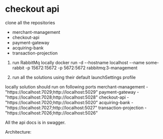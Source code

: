 # checkout api

clone all the repositories
 - merchant-management
 - checkout-api
 - payment-gateway
 - acquiring-bank
 - transaction-projection

1. run RabbitMq locally
  docker run -d --hostname localhost --name some-rabbit -p 15672:15672 -p 5672:5672 rabbitmq:3-management
  
2. run all the solutions using their default launchSettings profile

locally solution should run on following ports
  merchant-management 		- "https://localhost:7029;http://localhost:5029"
  payment-gateway 	  		- "https://localhost:7028;http://localhost:5028"
  checkout-api		  		- "https://localhost:7020;http://localhost:5020"
  acquiring-bank	  		- "https://localhost:7027;http://localhost:5027"
  transaction-projection	- "https://localhost:7026;http://localhost:5026"
  
All the api docs is in swagger.  
  
Architecture:

